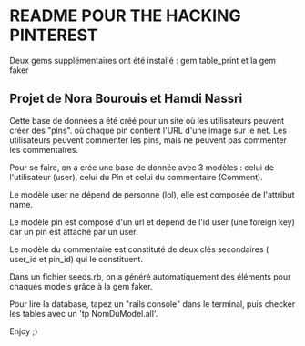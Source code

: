 # README POUR THE HACKING PINTEREST

Deux gems supplémentaires ont été installé : gem table_print et la gem faker

## Projet de Nora Bourouis et Hamdi Nassri

Cette base de données a été créé pour un site où les utilisateurs peuvent créer des "pins". où chaque pin contient l'URL d'une image sur le net. Les utilisateurs peuvent commenter les pins, mais ne peuvent pas commenter les commentaires.

Pour se faire, on a crée une base de donnée avec 3 modèles : celui de l'utilisateur (user), celui du Pin et celui du commentaire (Comment).

Le modèle user ne dépend de personne (lol), elle est composée de l'attribut name.

Le modèle pin est composé d'un url et depend de l'id user (une foreign key) car un pin est attaché par un user.

Le modèle du commentaire est constituté de deux clés secondaires ( user_id et pin_id) qui le constituent.

Dans un fichier seeds.rb, on a généré automatiquement des éléments pour chaques models grâce à la gem faker.

Pour lire la database, tapez un "rails console" dans le terminal, puis checker les tables avec un 'tp NomDuModel.all'. 

Enjoy ;) 


